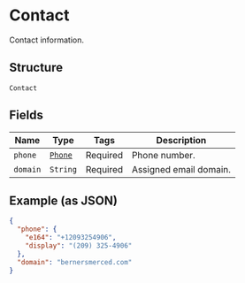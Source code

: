 
# Contact

Contact information.

## Structure

`Contact`

## Fields

| Name | Type | Tags | Description |
|  --- | --- | --- | --- |
| `phone` | [`Phone`](/doc/models/phone.md) | Required | Phone number. |
| `domain` | `String` | Required | Assigned email domain. |

## Example (as JSON)

```json
{
  "phone": {
    "e164": "+12093254906",
    "display": "(209) 325-4906"
  },
  "domain": "bernersmerced.com"
}
```

